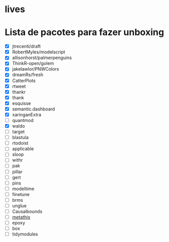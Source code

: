 
<!-- README.md is generated from README.Rmd. Please edit that file -->

# lives

# Lista de pacotes para fazer unboxing

  - [x] jtrecenti/draft
  - [x] RobertMyles/modelscript
  - [x] allisonhorst/palmerpenguins
  - [x] ThinkR-open/golem
  - [x] jakelawlor/PNWColors
  - [x] dreamRs/fresh
  - [x] CatterPlots
  - [x] rtweet
  - [x] thankr
  - [x] thank
  - [x] esquisse
  - [x] semantic.dashboard
  - [x] xaringanExtra
  - [ ] quantmod
  - [x] waldo
  - [ ] target
  - [ ] blastula
  - [ ] rtodoist
  - [ ] applicable
  - [ ] sloop
  - [ ] withr
  - [ ] pak
  - [ ] pillar
  - [ ] gert
  - [ ] pins
  - [ ] modeltime
  - [ ] finetune
  - [ ] brms
  - [ ] unglue
  - [ ] Causalbounds
  - [ ] [metathis](https://github.com/gadenbuie/metathis)
  - [ ] epoxy
  - [ ] box
  - [ ] tidymodules
